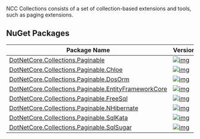 NCC Collections consists of a set of collection-based extensions and tools, such as paging extensions.

## NuGet Packages

| Package Name                                                 | Version                                                      | Downloads                                                    |
| ------------------------------------------------------------ | ------------------------------------------------------------ | ------------------------------------------------------------ |
| [DotNetCore.Collections.Paginable](https://www.nuget.org/packages/DotNetCore.Collections.Paginable/) | [![img](https://camo.githubusercontent.com/6f8a09eb68692a259ac6fec5a4589af2e086b042eb26c2620162603fc8e1c063/68747470733a2f2f696d672e736869656c64732e696f2f6e756765742f762f446f744e6574436f72652e436f6c6c656374696f6e732e506167696e61626c652e737667)](https://camo.githubusercontent.com/6f8a09eb68692a259ac6fec5a4589af2e086b042eb26c2620162603fc8e1c063/68747470733a2f2f696d672e736869656c64732e696f2f6e756765742f762f446f744e6574436f72652e436f6c6c656374696f6e732e506167696e61626c652e737667) | [![img](https://camo.githubusercontent.com/224dfc3fdadd65d1c32ad6485e3ac94b55d90241bfa00e7a1a8fd72d78d37641/68747470733a2f2f696d672e736869656c64732e696f2f6e756765742f64742f446f744e6574436f72652e436f6c6c656374696f6e732e506167696e61626c652e737667)](https://camo.githubusercontent.com/224dfc3fdadd65d1c32ad6485e3ac94b55d90241bfa00e7a1a8fd72d78d37641/68747470733a2f2f696d672e736869656c64732e696f2f6e756765742f64742f446f744e6574436f72652e436f6c6c656374696f6e732e506167696e61626c652e737667) |
| [DotNetCore.Collections.Paginable.Chloe](https://www.nuget.org/packages/DotNetCore.Collections.Paginable.Chloe/) | [![img](https://camo.githubusercontent.com/c131c30ae0f9659a7486b6bad668795f49cf5ee886f36d672a0d7312aaaede68/68747470733a2f2f696d672e736869656c64732e696f2f6e756765742f762f446f744e6574436f72652e436f6c6c656374696f6e732e506167696e61626c652e43686c6f652e737667)](https://camo.githubusercontent.com/c131c30ae0f9659a7486b6bad668795f49cf5ee886f36d672a0d7312aaaede68/68747470733a2f2f696d672e736869656c64732e696f2f6e756765742f762f446f744e6574436f72652e436f6c6c656374696f6e732e506167696e61626c652e43686c6f652e737667) | [![img](https://camo.githubusercontent.com/bf82392d9486ea7f45939c02a83367b3057a5066062cc0b9c161e085ac086c16/68747470733a2f2f696d672e736869656c64732e696f2f6e756765742f64742f446f744e6574436f72652e436f6c6c656374696f6e732e506167696e61626c652e43686c6f652e737667)](https://camo.githubusercontent.com/bf82392d9486ea7f45939c02a83367b3057a5066062cc0b9c161e085ac086c16/68747470733a2f2f696d672e736869656c64732e696f2f6e756765742f64742f446f744e6574436f72652e436f6c6c656374696f6e732e506167696e61626c652e43686c6f652e737667) |
| [DotNetCore.Collections.Paginable.DosOrm](https://www.nuget.org/packages/DotNetCore.Collections.Paginable.DosOrm/) | [![img](https://camo.githubusercontent.com/1f44d249440fb94156123f383a82a2fd95966e1ef5d46cf19b68d2cdfe0e077d/68747470733a2f2f696d672e736869656c64732e696f2f6e756765742f762f446f744e6574436f72652e436f6c6c656374696f6e732e506167696e61626c652e446f734f726d2e737667)](https://camo.githubusercontent.com/1f44d249440fb94156123f383a82a2fd95966e1ef5d46cf19b68d2cdfe0e077d/68747470733a2f2f696d672e736869656c64732e696f2f6e756765742f762f446f744e6574436f72652e436f6c6c656374696f6e732e506167696e61626c652e446f734f726d2e737667) | [![img](https://camo.githubusercontent.com/9e3f630e86f44b61954220d129e49108a363a81c73a4ef8bdb742046f288105c/68747470733a2f2f696d672e736869656c64732e696f2f6e756765742f64742f446f744e6574436f72652e436f6c6c656374696f6e732e506167696e61626c652e446f734f726d2e737667)](https://camo.githubusercontent.com/9e3f630e86f44b61954220d129e49108a363a81c73a4ef8bdb742046f288105c/68747470733a2f2f696d672e736869656c64732e696f2f6e756765742f64742f446f744e6574436f72652e436f6c6c656374696f6e732e506167696e61626c652e446f734f726d2e737667) |
| [DotNetCore.Collections.Paginable.EntityFrameworkCore](https://www.nuget.org/packages/DotNetCore.Collections.Paginable.EntityFrameworkCore/) | [![img](https://camo.githubusercontent.com/26b321df2ce9a38a9f3606ecde5315e274d33996c2991e8d64b0f60f457a34ef/68747470733a2f2f696d672e736869656c64732e696f2f6e756765742f762f446f744e6574436f72652e436f6c6c656374696f6e732e506167696e61626c652e456e746974794672616d65776f726b436f72652e737667)](https://camo.githubusercontent.com/26b321df2ce9a38a9f3606ecde5315e274d33996c2991e8d64b0f60f457a34ef/68747470733a2f2f696d672e736869656c64732e696f2f6e756765742f762f446f744e6574436f72652e436f6c6c656374696f6e732e506167696e61626c652e456e746974794672616d65776f726b436f72652e737667) | [![img](https://camo.githubusercontent.com/805040e2b914024f11042b2f87f5923dab22db0e72e4bb728f5de032da93586b/68747470733a2f2f696d672e736869656c64732e696f2f6e756765742f64742f446f744e6574436f72652e436f6c6c656374696f6e732e506167696e61626c652e456e746974794672616d65776f726b436f72652e737667)](https://camo.githubusercontent.com/805040e2b914024f11042b2f87f5923dab22db0e72e4bb728f5de032da93586b/68747470733a2f2f696d672e736869656c64732e696f2f6e756765742f64742f446f744e6574436f72652e436f6c6c656374696f6e732e506167696e61626c652e456e746974794672616d65776f726b436f72652e737667) |
| [DotNetCore.Collections.Paginable.FreeSql](https://www.nuget.org/packages/DotNetCore.Collections.Paginable.FreeSql/) | [![img](https://camo.githubusercontent.com/adeb27359ef21910c0017c18b2d20e0e161aa6d2957142d590f87ebc0c548cfe/68747470733a2f2f696d672e736869656c64732e696f2f6e756765742f762f446f744e6574436f72652e436f6c6c656374696f6e732e506167696e61626c652e4672656553716c2e737667)](https://camo.githubusercontent.com/adeb27359ef21910c0017c18b2d20e0e161aa6d2957142d590f87ebc0c548cfe/68747470733a2f2f696d672e736869656c64732e696f2f6e756765742f762f446f744e6574436f72652e436f6c6c656374696f6e732e506167696e61626c652e4672656553716c2e737667) | [![img](https://camo.githubusercontent.com/dc228131868a301f06d33530abb053aa7fdd55c05edd7c1670af9125d4bfaf03/68747470733a2f2f696d672e736869656c64732e696f2f6e756765742f64742f446f744e6574436f72652e436f6c6c656374696f6e732e506167696e61626c652e4672656553716c2e737667)](https://camo.githubusercontent.com/dc228131868a301f06d33530abb053aa7fdd55c05edd7c1670af9125d4bfaf03/68747470733a2f2f696d672e736869656c64732e696f2f6e756765742f64742f446f744e6574436f72652e436f6c6c656374696f6e732e506167696e61626c652e4672656553716c2e737667) |
| [DotNetCore.Collections.Paginable.NHibernate](https://www.nuget.org/packages/DotNetCore.Collections.Paginable.NHibernate/) | [![img](https://camo.githubusercontent.com/b57ace203036feb2489ae276c77d17cc397416543c4fc5432b7d2ef25ba21f85/68747470733a2f2f696d672e736869656c64732e696f2f6e756765742f762f446f744e6574436f72652e436f6c6c656374696f6e732e506167696e61626c652e4e48696265726e6174652e737667)](https://camo.githubusercontent.com/b57ace203036feb2489ae276c77d17cc397416543c4fc5432b7d2ef25ba21f85/68747470733a2f2f696d672e736869656c64732e696f2f6e756765742f762f446f744e6574436f72652e436f6c6c656374696f6e732e506167696e61626c652e4e48696265726e6174652e737667) | [![img](https://camo.githubusercontent.com/305613516f33075630b8793e9fdef1d89294f7ae1f225d79199a21a9ff21ab88/68747470733a2f2f696d672e736869656c64732e696f2f6e756765742f64742f446f744e6574436f72652e436f6c6c656374696f6e732e506167696e61626c652e4e48696265726e6174652e737667)](https://camo.githubusercontent.com/305613516f33075630b8793e9fdef1d89294f7ae1f225d79199a21a9ff21ab88/68747470733a2f2f696d672e736869656c64732e696f2f6e756765742f64742f446f744e6574436f72652e436f6c6c656374696f6e732e506167696e61626c652e4e48696265726e6174652e737667) |
| [DotNetCore.Collections.Paginable.SqlKata](https://www.nuget.org/packages/DotNetCore.Collections.Paginable.SqlKata/) | [![img](https://camo.githubusercontent.com/0453022f1b2e0416ef86bca965718af3805e986d6fe9cf63d9ca5b8ab5746035/68747470733a2f2f696d672e736869656c64732e696f2f6e756765742f762f446f744e6574436f72652e436f6c6c656374696f6e732e506167696e61626c652e53716c4b6174612e737667)](https://camo.githubusercontent.com/0453022f1b2e0416ef86bca965718af3805e986d6fe9cf63d9ca5b8ab5746035/68747470733a2f2f696d672e736869656c64732e696f2f6e756765742f762f446f744e6574436f72652e436f6c6c656374696f6e732e506167696e61626c652e53716c4b6174612e737667) | [![img](https://camo.githubusercontent.com/b0452bccd0ad3e5e12617eaf7dbd35eae00ffad4fe01e6506b2e712fa3bcdd82/68747470733a2f2f696d672e736869656c64732e696f2f6e756765742f64742f446f744e6574436f72652e436f6c6c656374696f6e732e506167696e61626c652e53716c4b6174612e737667)](https://camo.githubusercontent.com/b0452bccd0ad3e5e12617eaf7dbd35eae00ffad4fe01e6506b2e712fa3bcdd82/68747470733a2f2f696d672e736869656c64732e696f2f6e756765742f64742f446f744e6574436f72652e436f6c6c656374696f6e732e506167696e61626c652e53716c4b6174612e737667) |
| [DotNetCore.Collections.Paginable.SqlSugar](https://www.nuget.org/packages/DotNetCore.Collections.Paginable.SqlSugar/) | [![img](https://camo.githubusercontent.com/fe40b3510962aa3226be181b1460c9bf33165c7e1c12d04c8b56103478f5d520/68747470733a2f2f696d672e736869656c64732e696f2f6e756765742f762f446f744e6574436f72652e436f6c6c656374696f6e732e506167696e61626c652e53716c53756761722e737667)](https://camo.githubusercontent.com/fe40b3510962aa3226be181b1460c9bf33165c7e1c12d04c8b56103478f5d520/68747470733a2f2f696d672e736869656c64732e696f2f6e756765742f762f446f744e6574436f72652e436f6c6c656374696f6e732e506167696e61626c652e53716c53756761722e737667) | [![img](https://camo.githubusercontent.com/ec08e3cdd63e0a0891bee13251727e232add5460e5a7fe4fdc7b3ff1e22f7342/68747470733a2f2f696d672e736869656c64732e696f2f6e756765742f64742f446f744e6574436f72652e436f6c6c656374696f6e732e506167696e61626c652e53716c53756761722e737667)](https://camo.githubusercontent.com/ec08e3cdd63e0a0891bee13251727e232add5460e5a7fe4fdc7b3ff1e22f7342/68747470733a2f2f696d672e736869656c64732e696f2f6e756765742f64742f446f744e6574436f72652e436f6c6c656374696f6e732e506167696e61626c652e53716c53756761722e737667) |

